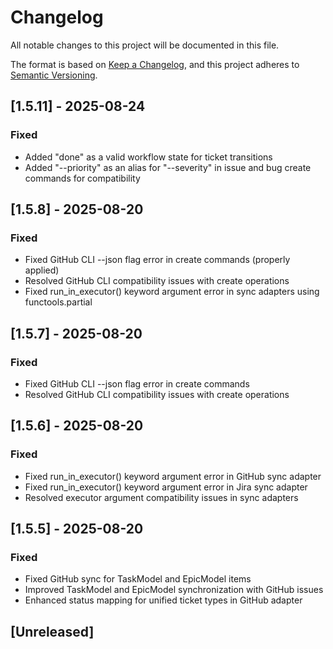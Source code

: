 # Changelog

All notable changes to this project will be documented in this file.

The format is based on [Keep a Changelog](https://keepachangelog.com/en/1.0.0/),
and this project adheres to [Semantic Versioning](https://semver.org/spec/v2.0.0.html).

## [1.5.11] - 2025-08-24

### Fixed
- Added "done" as a valid workflow state for ticket transitions
- Added "--priority" as an alias for "--severity" in issue and bug create commands for compatibility

## [1.5.8] - 2025-08-20

### Fixed
- Fixed GitHub CLI --json flag error in create commands (properly applied)
- Resolved GitHub CLI compatibility issues with create operations
- Fixed run_in_executor() keyword argument error in sync adapters using functools.partial

## [1.5.7] - 2025-08-20

### Fixed
- Fixed GitHub CLI --json flag error in create commands
- Resolved GitHub CLI compatibility issues with create operations


## [1.5.6] - 2025-08-20

### Fixed
- Fixed run_in_executor() keyword argument error in GitHub sync adapter
- Fixed run_in_executor() keyword argument error in Jira sync adapter
- Resolved executor argument compatibility issues in sync adapters

## [1.5.5] - 2025-08-20

### Fixed
- Fixed GitHub sync for TaskModel and EpicModel items
- Improved TaskModel and EpicModel synchronization with GitHub issues
- Enhanced status mapping for unified ticket types in GitHub adapter

## [Unreleased]
